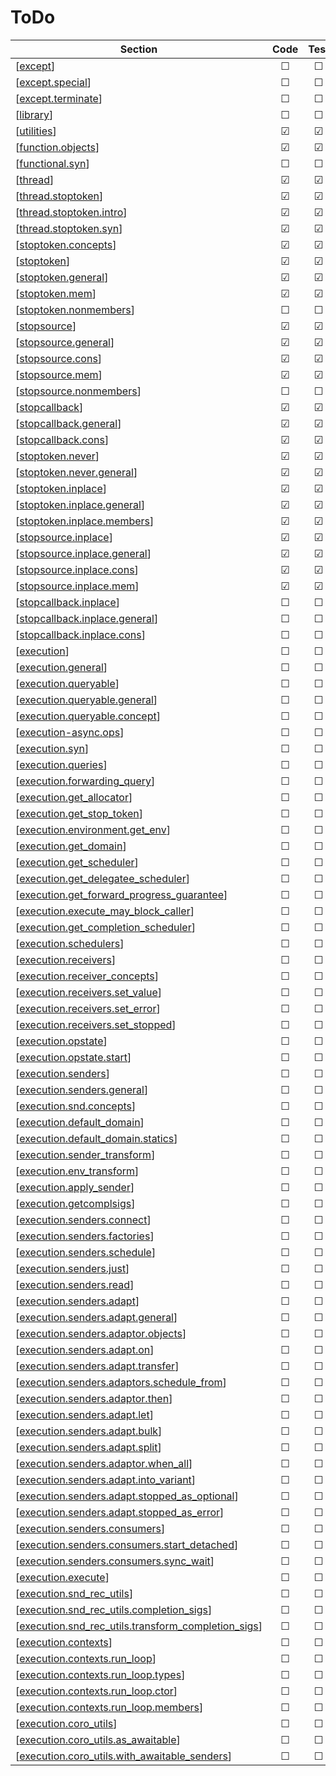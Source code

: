 # ToDo 

| Section | Code | Test | Doc | Comment |
| ------- |:----:|:----:|:---:| ------- |
| [[except](https://www.open-std.org/jtc1/sc22/wg21/docs/papers/2024/p2300r9.html#except)] | &#9744; | &#9744; | &#9744; |  |
| [[except.special](https://www.open-std.org/jtc1/sc22/wg21/docs/papers/2024/p2300r9.html#except.special)] | &#9744; | &#9744; | &#9744; |  |
| [[except.terminate](https://www.open-std.org/jtc1/sc22/wg21/docs/papers/2024/p2300r9.html#except.terminate)] | &#9744; | &#9744; | &#9744; |  |
| [[library](https://www.open-std.org/jtc1/sc22/wg21/docs/papers/2024/p2300r9.html#library)] | &#9744; | &#9744; | &#9744; |  |
| [[utilities](https://www.open-std.org/jtc1/sc22/wg21/docs/papers/2024/p2300r9.html#utilities)] | &#9745; | &#9745; | &#9745; | empty |
| [[function.objects](https://www.open-std.org/jtc1/sc22/wg21/docs/papers/2024/p2300r9.html#function.objects)] | &#9745; | &#9745; | &#9745; | empty |
| [[functional.syn](https://www.open-std.org/jtc1/sc22/wg21/docs/papers/2024/p2300r9.html#functional.syn)] | &#9744; | &#9744; | &#9744; |  |
| [[thread](https://www.open-std.org/jtc1/sc22/wg21/docs/papers/2024/p2300r9.html#thread)] | &#9745; | &#9745; | &#9745; | empty |
| [[thread.stoptoken](https://www.open-std.org/jtc1/sc22/wg21/docs/papers/2024/p2300r9.html#thread.stoptoken)] | &#9745; | &#9745; | &#9745; | empty |
| [[thread.stoptoken.intro](https://www.open-std.org/jtc1/sc22/wg21/docs/papers/2024/p2300r9.html#thread.stoptoken.intro)] | &#9745; | &#9745; | &#9744; |  |
| [[thread.stoptoken.syn](https://www.open-std.org/jtc1/sc22/wg21/docs/papers/2024/p2300r9.html#thread.stoptoken.syn)] | &#9745; | &#9745; | &#9744; |  |
| [[stoptoken.concepts](https://www.open-std.org/jtc1/sc22/wg21/docs/papers/2024/p2300r9.html#stoptoken.concepts)] | &#9745; | &#9745; | &#9744; |  |
| [[stoptoken](https://www.open-std.org/jtc1/sc22/wg21/docs/papers/2024/p2300r9.html#stoptoken)] | &#9745; | &#9745; | &#9745; | empty |
| [[stoptoken.general](https://www.open-std.org/jtc1/sc22/wg21/docs/papers/2024/p2300r9.html#stoptoken.general)] | &#9745; | &#9745; | &#9744; |  |
| [[stoptoken.mem](https://www.open-std.org/jtc1/sc22/wg21/docs/papers/2024/p2300r9.html#stoptoken.mem)] | &#9745; | &#9745; | &#9744; |  |
| [[stoptoken.nonmembers](https://www.open-std.org/jtc1/sc22/wg21/docs/papers/2024/p2300r9.html#stoptoken.nonmembers)] | &#9744; | &#9744; | &#9744; |  |
| [[stopsource](https://www.open-std.org/jtc1/sc22/wg21/docs/papers/2024/p2300r9.html#stopsource)] | &#9745; | &#9745; | &#9745; | empty |
| [[stopsource.general](https://www.open-std.org/jtc1/sc22/wg21/docs/papers/2024/p2300r9.html#stopsource.general)] | &#9745; | &#9745; | &#9744; |  |
| [[stopsource.cons](https://www.open-std.org/jtc1/sc22/wg21/docs/papers/2024/p2300r9.html#stopsource.cons)] | &#9745; | &#9745; | &#9744; |  |
| [[stopsource.mem](https://www.open-std.org/jtc1/sc22/wg21/docs/papers/2024/p2300r9.html#stopsource.mem)] | &#9745; | &#9745; | &#9744; |  |
| [[stopsource.nonmembers](https://www.open-std.org/jtc1/sc22/wg21/docs/papers/2024/p2300r9.html#stopsource.nonmembers)] | &#9744; | &#9744; | &#9744; |  |
| [[stopcallback](https://www.open-std.org/jtc1/sc22/wg21/docs/papers/2024/p2300r9.html#stopcallback)] | &#9745; | &#9745; | &#9745; | empty |
| [[stopcallback.general](https://www.open-std.org/jtc1/sc22/wg21/docs/papers/2024/p2300r9.html#stopcallback.general)] | &#9745; | &#9745; | &#9744; |  |
| [[stopcallback.cons](https://www.open-std.org/jtc1/sc22/wg21/docs/papers/2024/p2300r9.html#stopcallback.cons)] | &#9745; | &#9745; | &#9744; |  |
| [[stoptoken.never](https://www.open-std.org/jtc1/sc22/wg21/docs/papers/2024/p2300r9.html#stoptoken.never)] | &#9745; | &#9745; | &#9745; | empty |
| [[stoptoken.never.general](https://www.open-std.org/jtc1/sc22/wg21/docs/papers/2024/p2300r9.html#stoptoken.never.general)] | &#9745; | &#9745; | &#9744; |  |
| [[stoptoken.inplace](https://www.open-std.org/jtc1/sc22/wg21/docs/papers/2024/p2300r9.html#stoptoken.inplace)] | &#9745; | &#9745; | &#9745; | empty |
| [[stoptoken.inplace.general](https://www.open-std.org/jtc1/sc22/wg21/docs/papers/2024/p2300r9.html#stoptoken.inplace.general)] | &#9745; | &#9745; | &#9744; |  |
| [[stoptoken.inplace.members](https://www.open-std.org/jtc1/sc22/wg21/docs/papers/2024/p2300r9.html#stoptoken.inplace.members)] | &#9745; | &#9745; | &#9744; |  |
| [[stopsource.inplace](https://www.open-std.org/jtc1/sc22/wg21/docs/papers/2024/p2300r9.html#stopsource.inplace)] | &#9745; | &#9745; | &#9745; | empty |
| [[stopsource.inplace.general](https://www.open-std.org/jtc1/sc22/wg21/docs/papers/2024/p2300r9.html#stopsource.inplace.general)] | &#9745; | &#9745; | &#9744; |  |
| [[stopsource.inplace.cons](https://www.open-std.org/jtc1/sc22/wg21/docs/papers/2024/p2300r9.html#stopsource.inplace.cons)] | &#9745; | &#9745; | &#9744; |  |
| [[stopsource.inplace.mem](https://www.open-std.org/jtc1/sc22/wg21/docs/papers/2024/p2300r9.html#stopsource.inplace.mem)] | &#9745; | &#9745; | &#9744; |  |
| [[stopcallback.inplace](https://www.open-std.org/jtc1/sc22/wg21/docs/papers/2024/p2300r9.html#stopcallback.inplace)] | &#9744; | &#9744; | &#9744; |  |
| [[stopcallback.inplace.general](https://www.open-std.org/jtc1/sc22/wg21/docs/papers/2024/p2300r9.html#stopcallback.inplace.general)] | &#9744; | &#9744; | &#9744; |  |
| [[stopcallback.inplace.cons](https://www.open-std.org/jtc1/sc22/wg21/docs/papers/2024/p2300r9.html#stopcallback.inplace.cons)] | &#9744; | &#9744; | &#9744; |  |
| [[execution](https://www.open-std.org/jtc1/sc22/wg21/docs/papers/2024/p2300r9.html#execution)] | &#9744; | &#9744; | &#9744; |  |
| [[execution.general](https://www.open-std.org/jtc1/sc22/wg21/docs/papers/2024/p2300r9.html#execution.general)] | &#9744; | &#9744; | &#9744; |  |
| [[execution.queryable](https://www.open-std.org/jtc1/sc22/wg21/docs/papers/2024/p2300r9.html#execution.queryable)] | &#9744; | &#9744; | &#9744; |  |
| [[execution.queryable.general](https://www.open-std.org/jtc1/sc22/wg21/docs/papers/2024/p2300r9.html#execution.queryable.general)] | &#9744; | &#9744; | &#9744; |  |
| [[execution.queryable.concept](https://www.open-std.org/jtc1/sc22/wg21/docs/papers/2024/p2300r9.html#execution.queryable.concept)] | &#9744; | &#9744; | &#9744; |  |
| [[execution-async.ops](https://www.open-std.org/jtc1/sc22/wg21/docs/papers/2024/p2300r9.html#execution-async.ops)] | &#9744; | &#9744; | &#9744; |  |
| [[execution.syn](https://www.open-std.org/jtc1/sc22/wg21/docs/papers/2024/p2300r9.html#execution.syn)] | &#9744; | &#9744; | &#9744; |  |
| [[execution.queries](https://www.open-std.org/jtc1/sc22/wg21/docs/papers/2024/p2300r9.html#execution.queries)] | &#9744; | &#9744; | &#9744; |  |
| [[execution.forwarding_query](https://www.open-std.org/jtc1/sc22/wg21/docs/papers/2024/p2300r9.html#execution.forwarding_query)] | &#9744; | &#9744; | &#9744; |  |
| [[execution.get_allocator](https://www.open-std.org/jtc1/sc22/wg21/docs/papers/2024/p2300r9.html#execution.get_allocator)] | &#9744; | &#9744; | &#9744; |  |
| [[execution.get_stop_token](https://www.open-std.org/jtc1/sc22/wg21/docs/papers/2024/p2300r9.html#execution.get_stop_token)] | &#9744; | &#9744; | &#9744; |  |
| [[execution.environment.get_env](https://www.open-std.org/jtc1/sc22/wg21/docs/papers/2024/p2300r9.html#execution.environment.get_env)] | &#9744; | &#9744; | &#9744; |  |
| [[execution.get_domain](https://www.open-std.org/jtc1/sc22/wg21/docs/papers/2024/p2300r9.html#execution.get_domain)] | &#9744; | &#9744; | &#9744; |  |
| [[execution.get_scheduler](https://www.open-std.org/jtc1/sc22/wg21/docs/papers/2024/p2300r9.html#execution.get_scheduler)] | &#9744; | &#9744; | &#9744; |  |
| [[execution.get_delegatee_scheduler](https://www.open-std.org/jtc1/sc22/wg21/docs/papers/2024/p2300r9.html#execution.get_delegatee_scheduler)] | &#9744; | &#9744; | &#9744; |  |
| [[execution.get_forward_progress_guarantee](https://www.open-std.org/jtc1/sc22/wg21/docs/papers/2024/p2300r9.html#execution.get_forward_progress_guarantee)] | &#9744; | &#9744; | &#9744; |  |
| [[execution.execute_may_block_caller](https://www.open-std.org/jtc1/sc22/wg21/docs/papers/2024/p2300r9.html#execution.execute_may_block_caller)] | &#9744; | &#9744; | &#9744; |  |
| [[execution.get_completion_scheduler](https://www.open-std.org/jtc1/sc22/wg21/docs/papers/2024/p2300r9.html#execution.get_completion_scheduler)] | &#9744; | &#9744; | &#9744; |  |
| [[execution.schedulers](https://www.open-std.org/jtc1/sc22/wg21/docs/papers/2024/p2300r9.html#execution.schedulers)] | &#9744; | &#9744; | &#9744; |  |
| [[execution.receivers](https://www.open-std.org/jtc1/sc22/wg21/docs/papers/2024/p2300r9.html#execution.receivers)] | &#9744; | &#9744; | &#9744; |  |
| [[execution.receiver_concepts](https://www.open-std.org/jtc1/sc22/wg21/docs/papers/2024/p2300r9.html#execution.receiver_concepts)] | &#9744; | &#9744; | &#9744; |  |
| [[execution.receivers.set_value](https://www.open-std.org/jtc1/sc22/wg21/docs/papers/2024/p2300r9.html#execution.receivers.set_value)] | &#9744; | &#9744; | &#9744; |  |
| [[execution.receivers.set_error](https://www.open-std.org/jtc1/sc22/wg21/docs/papers/2024/p2300r9.html#execution.receivers.set_error)] | &#9744; | &#9744; | &#9744; |  |
| [[execution.receivers.set_stopped](https://www.open-std.org/jtc1/sc22/wg21/docs/papers/2024/p2300r9.html#execution.receivers.set_stopped)] | &#9744; | &#9744; | &#9744; |  |
| [[execution.opstate](https://www.open-std.org/jtc1/sc22/wg21/docs/papers/2024/p2300r9.html#execution.opstate)] | &#9744; | &#9744; | &#9744; |  |
| [[execution.opstate.start](https://www.open-std.org/jtc1/sc22/wg21/docs/papers/2024/p2300r9.html#execution.opstate.start)] | &#9744; | &#9744; | &#9744; |  |
| [[execution.senders](https://www.open-std.org/jtc1/sc22/wg21/docs/papers/2024/p2300r9.html#execution.senders)] | &#9744; | &#9744; | &#9744; |  |
| [[execution.senders.general](https://www.open-std.org/jtc1/sc22/wg21/docs/papers/2024/p2300r9.html#execution.senders.general)] | &#9744; | &#9744; | &#9744; |  |
| [[execution.snd.concepts](https://www.open-std.org/jtc1/sc22/wg21/docs/papers/2024/p2300r9.html#execution.snd.concepts)] | &#9744; | &#9744; | &#9744; |  |
| [[execution.default_domain](https://www.open-std.org/jtc1/sc22/wg21/docs/papers/2024/p2300r9.html#execution.default_domain)] | &#9744; | &#9744; | &#9744; |  |
| [[execution.default_domain.statics](https://www.open-std.org/jtc1/sc22/wg21/docs/papers/2024/p2300r9.html#execution.default_domain.statics)] | &#9744; | &#9744; | &#9744; |  |
| [[execution.sender_transform](https://www.open-std.org/jtc1/sc22/wg21/docs/papers/2024/p2300r9.html#execution.sender_transform)] | &#9744; | &#9744; | &#9744; |  |
| [[execution.env_transform](https://www.open-std.org/jtc1/sc22/wg21/docs/papers/2024/p2300r9.html#execution.env_transform)] | &#9744; | &#9744; | &#9744; |  |
| [[execution.apply_sender](https://www.open-std.org/jtc1/sc22/wg21/docs/papers/2024/p2300r9.html#execution.apply_sender)] | &#9744; | &#9744; | &#9744; |  |
| [[execution.getcomplsigs](https://www.open-std.org/jtc1/sc22/wg21/docs/papers/2024/p2300r9.html#execution.getcomplsigs)] | &#9744; | &#9744; | &#9744; |  |
| [[execution.senders.connect](https://www.open-std.org/jtc1/sc22/wg21/docs/papers/2024/p2300r9.html#execution.senders.connect)] | &#9744; | &#9744; | &#9744; |  |
| [[execution.senders.factories](https://www.open-std.org/jtc1/sc22/wg21/docs/papers/2024/p2300r9.html#execution.senders.factories)] | &#9744; | &#9744; | &#9744; |  |
| [[execution.senders.schedule](https://www.open-std.org/jtc1/sc22/wg21/docs/papers/2024/p2300r9.html#execution.senders.schedule)] | &#9744; | &#9744; | &#9744; |  |
| [[execution.senders.just](https://www.open-std.org/jtc1/sc22/wg21/docs/papers/2024/p2300r9.html#execution.senders.just)] | &#9744; | &#9744; | &#9744; |  |
| [[execution.senders.read](https://www.open-std.org/jtc1/sc22/wg21/docs/papers/2024/p2300r9.html#execution.senders.read)] | &#9744; | &#9744; | &#9744; |  |
| [[execution.senders.adapt](https://www.open-std.org/jtc1/sc22/wg21/docs/papers/2024/p2300r9.html#execution.senders.adapt)] | &#9744; | &#9744; | &#9744; |  |
| [[execution.senders.adapt.general](https://www.open-std.org/jtc1/sc22/wg21/docs/papers/2024/p2300r9.html#execution.senders.adapt.general)] | &#9744; | &#9744; | &#9744; |  |
| [[execution.senders.adaptor.objects](https://www.open-std.org/jtc1/sc22/wg21/docs/papers/2024/p2300r9.html#execution.senders.adaptor.objects)] | &#9744; | &#9744; | &#9744; |  |
| [[execution.senders.adapt.on](https://www.open-std.org/jtc1/sc22/wg21/docs/papers/2024/p2300r9.html#execution.senders.adapt.on)] | &#9744; | &#9744; | &#9744; |  |
| [[execution.senders.adapt.transfer](https://www.open-std.org/jtc1/sc22/wg21/docs/papers/2024/p2300r9.html#execution.senders.adapt.transfer)] | &#9744; | &#9744; | &#9744; |  |
| [[execution.senders.adaptors.schedule_from](https://www.open-std.org/jtc1/sc22/wg21/docs/papers/2024/p2300r9.html#execution.senders.adaptors.schedule_from)] | &#9744; | &#9744; | &#9744; |  |
| [[execution.senders.adaptor.then](https://www.open-std.org/jtc1/sc22/wg21/docs/papers/2024/p2300r9.html#execution.senders.adaptor.then)] | &#9744; | &#9744; | &#9744; |  |
| [[execution.senders.adapt.let](https://www.open-std.org/jtc1/sc22/wg21/docs/papers/2024/p2300r9.html#execution.senders.adapt.let)] | &#9744; | &#9744; | &#9744; |  |
| [[execution.senders.adapt.bulk](https://www.open-std.org/jtc1/sc22/wg21/docs/papers/2024/p2300r9.html#execution.senders.adapt.bulk)] | &#9744; | &#9744; | &#9744; |  |
| [[execution.senders.adapt.split](https://www.open-std.org/jtc1/sc22/wg21/docs/papers/2024/p2300r9.html#execution.senders.adapt.split)] | &#9744; | &#9744; | &#9744; |  |
| [[execution.senders.adaptor.when_all](https://www.open-std.org/jtc1/sc22/wg21/docs/papers/2024/p2300r9.html#execution.senders.adaptor.when_all)] | &#9744; | &#9744; | &#9744; |  |
| [[execution.senders.adapt.into_variant](https://www.open-std.org/jtc1/sc22/wg21/docs/papers/2024/p2300r9.html#execution.senders.adapt.into_variant)] | &#9744; | &#9744; | &#9744; |  |
| [[execution.senders.adapt.stopped_as_optional](https://www.open-std.org/jtc1/sc22/wg21/docs/papers/2024/p2300r9.html#execution.senders.adapt.stopped_as_optional)] | &#9744; | &#9744; | &#9744; |  |
| [[execution.senders.adapt.stopped_as_error](https://www.open-std.org/jtc1/sc22/wg21/docs/papers/2024/p2300r9.html#execution.senders.adapt.stopped_as_error)] | &#9744; | &#9744; | &#9744; |  |
| [[execution.senders.consumers](https://www.open-std.org/jtc1/sc22/wg21/docs/papers/2024/p2300r9.html#execution.senders.consumers)] | &#9744; | &#9744; | &#9744; |  |
| [[execution.senders.consumers.start_detached](https://www.open-std.org/jtc1/sc22/wg21/docs/papers/2024/p2300r9.html#execution.senders.consumers.start_detached)] | &#9744; | &#9744; | &#9744; |  |
| [[execution.senders.consumers.sync_wait](https://www.open-std.org/jtc1/sc22/wg21/docs/papers/2024/p2300r9.html#execution.senders.consumers.sync_wait)] | &#9744; | &#9744; | &#9744; |  |
| [[execution.execute](https://www.open-std.org/jtc1/sc22/wg21/docs/papers/2024/p2300r9.html#execution.execute)] | &#9744; | &#9744; | &#9744; |  |
| [[execution.snd_rec_utils](https://www.open-std.org/jtc1/sc22/wg21/docs/papers/2024/p2300r9.html#execution.snd_rec_utils)] | &#9744; | &#9744; | &#9744; |  |
| [[execution.snd_rec_utils.completion_sigs](https://www.open-std.org/jtc1/sc22/wg21/docs/papers/2024/p2300r9.html#execution.snd_rec_utils.completion_sigs)] | &#9744; | &#9744; | &#9744; |  |
| [[execution.snd_rec_utils.transform_completion_sigs](https://www.open-std.org/jtc1/sc22/wg21/docs/papers/2024/p2300r9.html#execution.snd_rec_utils.transform_completion_sigs)] | &#9744; | &#9744; | &#9744; |  |
| [[execution.contexts](https://www.open-std.org/jtc1/sc22/wg21/docs/papers/2024/p2300r9.html#execution.contexts)] | &#9744; | &#9744; | &#9744; |  |
| [[execution.contexts.run_loop](https://www.open-std.org/jtc1/sc22/wg21/docs/papers/2024/p2300r9.html#execution.contexts.run_loop)] | &#9744; | &#9744; | &#9744; |  |
| [[execution.contexts.run_loop.types](https://www.open-std.org/jtc1/sc22/wg21/docs/papers/2024/p2300r9.html#execution.contexts.run_loop.types)] | &#9744; | &#9744; | &#9744; |  |
| [[execution.contexts.run_loop.ctor](https://www.open-std.org/jtc1/sc22/wg21/docs/papers/2024/p2300r9.html#execution.contexts.run_loop.ctor)] | &#9744; | &#9744; | &#9744; |  |
| [[execution.contexts.run_loop.members](https://www.open-std.org/jtc1/sc22/wg21/docs/papers/2024/p2300r9.html#execution.contexts.run_loop.members)] | &#9744; | &#9744; | &#9744; |  |
| [[execution.coro_utils](https://www.open-std.org/jtc1/sc22/wg21/docs/papers/2024/p2300r9.html#execution.coro_utils)] | &#9744; | &#9744; | &#9744; |  |
| [[execution.coro_utils.as_awaitable](https://www.open-std.org/jtc1/sc22/wg21/docs/papers/2024/p2300r9.html#execution.coro_utils.as_awaitable)] | &#9744; | &#9744; | &#9744; |  |
| [[execution.coro_utils.with_awaitable_senders](https://www.open-std.org/jtc1/sc22/wg21/docs/papers/2024/p2300r9.html#execution.coro_utils.with_awaitable_senders)] | &#9744; | &#9744; | &#9744; |  |
